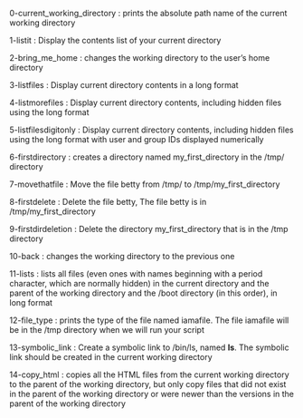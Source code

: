 0-current_working_directory : prints the absolute path name of the current working directory

1-listit : Display the contents list of your current directory

2-bring_me_home : changes the working directory to the user’s home directory

3-listfiles : Display current directory contents in a long format

4-listmorefiles : Display current directory contents, including hidden files using the long format

5-listfilesdigitonly : Display current directory contents, including hidden files using the long format with user and group IDs displayed numerically

6-firstdirectory : creates a directory named my_first_directory in the /tmp/ directory

7-movethatfile : Move the file betty from /tmp/ to /tmp/my_first_directory

8-firstdelete : Delete the file betty, The file betty is in /tmp/my_first_directory

9-firstdirdeletion : Delete the directory my_first_directory that is in the /tmp directory

10-back : changes the working directory to the previous one

11-lists : lists all files (even ones with names beginning with a period character, which are normally hidden) in the current directory and the parent of the working directory and the /boot directory (in this order), in long format

12-file_type : prints the type of the file named iamafile. The file iamafile will be in the /tmp directory when we will run your script

13-symbolic_link : Create a symbolic link to /bin/ls, named __ls__. The symbolic link should be created in the current working directory

14-copy_html : copies all the HTML files from the current working directory to the parent of the working directory, but only copy files that did not exist in the parent of the working directory or were newer than the versions in the parent of the working directory
